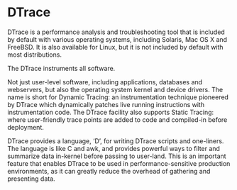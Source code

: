 # DTrace

DTrace is a performance analysis and troubleshooting tool that is included by default with various operating systems, including Solaris, Mac OS X and FreeBSD. It is also available for Linux, but it is not included by default with most distributions.

The DTrace instruments all software.

Not just user-level software, including applications, databases and webservers, but also the operating system kernel and device drivers. The name is short for Dynamic Tracing: an instrumentation technique pioneered by DTrace which dynamically patches live running instructions with instrumentation code. The DTrace facility also supports Static Tracing: where user-friendly trace points are added to code and compiled-in before deployment.

DTrace provides a language, ‘D’, for writing DTrace scripts and one-liners. The language is like C and awk, and provides powerful ways to filter and summarize data in-kernel before passing to user-land. This is an important feature that enables DTrace to be used in performance-sensitive production environments, as it can greatly reduce the overhead of gathering and presenting data.
